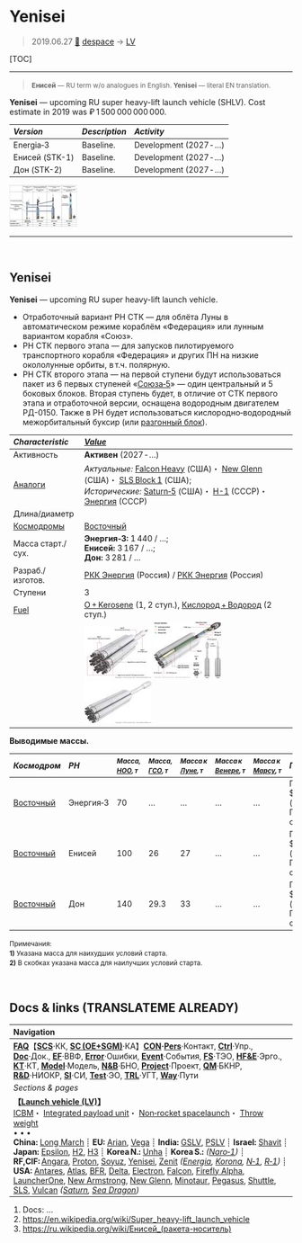 # Yenisei
> 2019.06.27 [🚀](../index/index.md) [despace](index.md) → [LV](lv.md)

[TOC]

---

> <small>**Енисей** — RU term w/o analogues in English. **Yenisei** — literal EN translation.</small>

**Yenisei** — upcoming RU super heavy-lift launch vehicle (SHLV). Cost estimate in 2019 was ₽ 1 500 000 000 000.

|*Version*|*Description*|*Activity*|
|:--|:--|:--|
|Energia‑3|Baseline.|Development (2027 ‑ …)|
|Енисей (STK-1)|Baseline.|Development (2027 ‑ …)|
|Дон (STK-2)|Baseline.|Development (2027 ‑ …)|

[![](f/lv/stk/enisey_project_2028_0_thumb.jpg)](f/lv/stk/enisey_project_2028_0.jpg)



---

<p style="page-break-after:always"> </p>

## Yenisei
**Yenisei** — upcoming RU super heavy-lift launch vehicle.

   - Отработочный вариант РН СТК — для облёта Луны в автоматическом режиме кораблём «Федерация» или лунным вариантом корабля «Союз».
   - РН СТК первого этапа — для запусков пилотируемого транспортного корабля «Федерация» и других ПН на низкие окололунные орбиты, в т.ч. полярную.
   - РН СТК второго этапа — на первой ступени будут использоваться пакет из 6 первых ступеней «[Союза‑5](soyuz.md)» — один центральный и 5 боковых блоков. Вторая ступень будет, в отличие от СТК первого этапа и отработочной версии, оснащена водородным двигателем РД-0150. Также в РН будет использоваться кислородно‑водородный межорбитальный буксир (или [разгонный блок](lv.md)).

|*Characteristic*|*[Value](si.md)*|
|:--|:--|
|Активность|**Активен** (2027 ‑ …)|
|[Аналоги](analogue.md)|*Актуальные:* [Falcon Heavy](falcon.md) (США)・ [New Glenn](new_glenn.md) (США)・ [SLS Block 1](sls.md) (США);<br> *Исторические:* [Saturn‑5](saturn.md) (США)・ [Н-1](n_1.md) (СССР)・ [Энергия](energia.md) (СССР)|
|Длина/диаметр| |
|[Космодромы](spaceport.md)|[Восточный](spaceport.md)|
|Масса старт./сух.|**Энергия‑3:** 1 440 / …;<br> **Енисей:** 3 167 / …;<br> **Дон:** 3 281 / …|
|Разраб./изготов.|[РКК Энергия](ркк_энергия.md) (Россия) / [РКК Энергия](ркк_энергия.md) (Россия)|
|Ступени|3|
|[Fuel](fuel.md)|[O + Kerosene](o_plus.md) (1, 2 ступ.), [Кислород + Водород](o_plus.md) (2 ступ.)|
| |[![](f/lv/stk/stk1_01_thumb.jpg)](f/lv/stk/stk1_01.jpg) [![](f/lv/stk/stk1_02_thumb.jpg)](f/lv/stk/stk1_02.jpg) [![](f/lv/stk/stk2_01_thumb.jpg)](f/lv/stk/stk2_01.jpg)|

**Выводимые массы.**

|*Космодром*|*РН*|<small>*Масса,<br> [НОО](nnb.md), т*</small>|<small>*Масса,<br> [ГСО](nnb.md), т*</small>|<small>*Масса к<br> [Луне](moon.md), т*</small>|<small>*Масса к<br> [Венере](venus.md), т*</small>|<small>*Масса к<br> [Марсу](mars.md), т*</small>|*Примечания*|
|:--|:--|:--|:--|:--|:--|:--|:--|
|[Восточный](spaceport.md)|Энергия‑3|70|…|…|…|…|Пуск — $ … млн (… г);<br> ПН 4.86 % от ст.массы|
|[Восточный](spaceport.md)|Енисей|100|26|27|…|…|Пуск — $ … млн (… г);<br> ПН 3.15 % от ст.массы|
|[Восточный](spaceport.md)|Дон|140|29.3|33|…|…|Пуск — $ … млн (… г);<br> ПН 4.26 % от ст.массы|

<small>Примечания:<br> **1)** Указана масса для наихудших условий старта.<br> **2)** В скобках указана масса для наилучших условий старта.</small>



<p style="page-break-after:always"> </p>

## Docs & links (TRANSLATEME ALREADY)
|Navigation|
|:--|
|**[FAQ](faq.md)**【**[SCS](scs.md)**·КК, **[SC (OE+SGM)](sc.md)**·КА】**[CON](contact.md)·[Pers](person.md)**·Контакт, **[Ctrl](control.md)**·Упр., **[Doc](doc.md)**·Док., **[EF](ef.md)**·ВВФ, **[Error](error.md)**·Ошибки, **[Event](event.md)**·События, **[FS](fs.md)**·ТЭО, **[HF&E](hfe.md)**·Эрго., **[KT](kt.md)**·КТ, **[Model](model.md)**·Модель, **[N&B](nnb.md)**·БНО, **[Project](project.md)**·Проект, **[QM](qm.md)**·БКНР, **[R&D](rnd.md)**·НИОКР, **[SI](si.md)**·СИ, **[Test](test.md)**·ЭО, **[TRL](trl.md)**·УГТ, **[Way](way.md)**·Пути|
|*Sections & pages*|
|**【[Launch vehicle (LV)](lv.md)】**<br> [ICBM](icbm.md)・ [Integrated payload unit](lv.md)・ [Non‑rocket spacelaunch](nrs.md)・ [Throw weight](throw_weight.md)<br>• • •<br> **China:** [Long March](long_march.md) ┊ **EU:** [Arian](arian.md), [Vega](vega.md) ┊ **India:** [GSLV](gslv.md), [PSLV](pslv.md) ┊ **Israel:** [Shavit](shavit.md) ┊ **Japan:** [Epsilon](epsilon.md), [H2](h2.md), [H3](h3.md) ┊ **Korea N.:** [Unha](unha.md) ┊ **Korea S.:** *([Naro‑1](naro_1.md))* ┊ **RF,CIF:** [Angara](angara.md), [Proton](proton.md), [Soyuz](soyuz.md), [Yenisei](yenisei.md), [Zenit](zenit.md) *([Energia](energia.md), [Korona](korona.md), [N‑1](n_1.md), [R‑1](r_7.md))* ┊ **USA:** [Antares](antares.md), [Atlas](atlas.md), [BFR](bfr.md), [Delta](delta.md), [Electron](electron.md), [Falcon](falcon.md), [Firefly Alpha](firefly_alpha.md), [LauncherOne](launcherone.md), [New Armstrong](new_armstrong.md), [New Glenn](new_glenn.md), [Minotaur](minotaur.md), [Pegasus](pegasus.md), [Shuttle](shuttle.md), [SLS](sls.md), [Vulcan](vulcan.md) *([Saturn](saturn_lv.md), [Sea Dragon](sea_dragon.md))*|

   1. Docs: …
   1. <https://en.wikipedia.org/wiki/Super_heavy-lift_launch_vehicle>
   1. <https://ru.wikipedia.org/wiki/Енисей_(ракета-носитель)>
